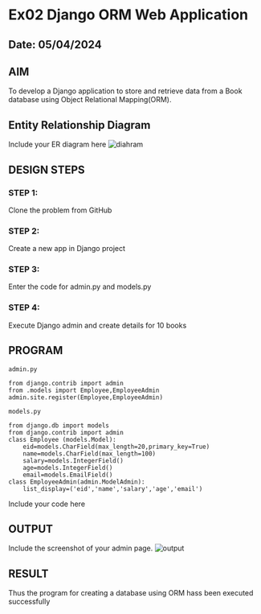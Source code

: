 # Ex02 Django ORM Web Application
## Date: 05/04/2024

## AIM
To develop a Django application to store and retrieve data from a Book database using Object Relational Mapping(ORM).

## Entity Relationship Diagram

Include your ER diagram here
![diahram](https://github.com/Guhanandan/ORM/assets/100425381/0f6c1fa4-f651-417f-b49f-5d51737fda36)


## DESIGN STEPS

### STEP 1:
Clone the problem from GitHub

### STEP 2:
Create a new app in Django project

### STEP 3:
Enter the code for admin.py and models.py

### STEP 4:
Execute Django admin and create details for 10 books

## PROGRAM
```
admin.py

from django.contrib import admin
from .models import Employee,EmployeeAdmin
admin.site.register(Employee,EmployeeAdmin)

models.py

from django.db import models
from django.contrib import admin
class Employee (models.Model):
    eid=models.CharField(max_length=20,primary_key=True)
    name=models.CharField(max_length=100)
    salary=models.IntegerField()
    age=models.IntegerField()
    email=models.EmailField()
class EmployeeAdmin(admin.ModelAdmin):
    list_display=('eid','name','salary','age','email')
```
Include your code here

## OUTPUT

Include the screenshot of your admin page.
![output](https://github.com/Guhanandan/ORM/assets/100425381/747a98e1-5b5f-4636-bb0b-3e1727516d25)



## RESULT
Thus the program for creating a database using ORM hass been executed successfully
